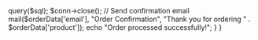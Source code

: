 <?php

class OrderProcessor
{
    public function processOrder($orderData)
    {
        // Validate the order
        if (empty($orderData['product']) || empty($orderData['quantity'])) {
            throw new Exception("Invalid order data");
        }

        // Save to database (simulated)
        $conn = new mysqli("localhost", "root", "", "orders_db");
        $sql = "INSERT INTO orders (product, quantity) VALUES ('" . $orderData['product'] . "', " . $orderData['quantity'] . ")";
        $conn->query($sql);
        $conn->close();

        // Send confirmation email
        mail($orderData['email'], "Order Confirmation", "Thank you for ordering " . $orderData['product']);

        echo "Order processed successfully!";
    }
}


